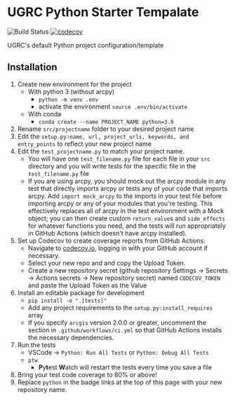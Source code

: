 # UGRC Python Starter Tempalate

![Build Status](https://github.com/agrc/bdc-challenge-validator/workflows/Build%20and%20Test/badge.svg)
[![codecov](https://codecov.io/gh/agrc/bdc-challenge-validator/branch/main/graph/badge.svg)](https://codecov.io/gh/agrc/python)

UGRC's default Python project configuration/template

## Installation

1. Create new environment for the project
   - With python 3 (without arcpy)
     - `python -m venv .env`
     - activate the environment `source .env/bin/activate`
   - With conda
     - `conda create --name PROJECT_NAME python=3.9`
1. Rename `src/projectname` folder to your desired project name
1. Edit the `setup.py:name, url, project_urls, keywords, and entry_points` to reflect your new project name
1. Edit the `test_projectname.py` to match your project name.
   - You will have one `test_filename.py` file for each file in your `src` directory and you will write tests for the specific file in the `test_filename.py` file
   - If you are using arcpy, you should mock out the arcpy module in any test that directly imports arcpy or tests any of your code that imports arcpy. Add `import mock_arcpy` to the imports in your test file before importing arcpy or any of your modules that you're testing. This effectively replaces all of arcpy in the test environment with a Mock object; you can then create custom `return_value`s and `side_effects` for whatever functions you need, and the tests will run appropriately in GitHub Actions (which doesn't have arcpy installed).
1. Set up Codecov to create coverage reports from GitHub Actions:
   - Navigate to [codecov.io](https://codecov.io/gh/agrc/python), logging in with your GitHub account if necessary.
   - Select your new repo and and copy the Upload Token.
   - Create a new repository secret (github repository Settings -> Secrets -> Actions secrets -> New repository secret) named `CODECOV_TOKEN` and paste the Upload Token as the Value
1. Install an editable package for development
   - `pip install -e ".[tests]"`
   - Add any project requirements to the `setup.py:install_requires` array
   - If you specify `arcgis` version 2.0.0 or greater, uncomment the section in `.github/workflows/ci.yml` so that GitHub Actions installs the necessary dependencies.
1. Run the tests
   - VSCode -> `Python: Run All Tests` or `Python: Debug All Tests`
   - `ptw`
     - **P**y**t**est **W**atch will restart the tests every time you save a file
1. Bring your test code coverage to 80% or above!
1. Replace `python` in the badge links at the top of this page with your new repository name.
